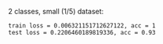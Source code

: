 2 classes, small (1/5) dataset:
```
train loss = 0.006321151712627122, acc = 1
test loss = 0.2206460189819336, acc = 0.93
```